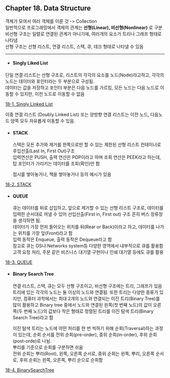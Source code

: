 ## Chapter 18. Data Structure

  객체가 모여서 여러 객체를 이룬 것 -> Collection <br>
  일반적으로 프로그래밍에서 객체의 관계는 **선형(Linear), 비선형(Nonlinear)** 로 구분 <br>
  비선형 구조는 일렬로 연결된 관계가 아니기에, 여러개의 요소가 트리나 그래프 형태로 나타냄 <br> 
  선형 구조는 선형 리스트, 연결 리스트, 스택, 큐, 데크 형태로 나타낼 수 있음 

--------------------------------------------

  - #### Singly Liked List
  
  단일 연결 리스트는 선형 구조로, 리스트의 각각의 요소를 노드(Node)라고하고, 각각의 노드는 데이터와 포인터라는 두 부분으로 구성됨. <br>
  데이터는 값을 저장하고 포인터 부분은 다음 노드를 가르킴, 모든 노드는 다음 노드로 이동할 수 있지만, 이전 노드로 이동할 수 없음 <br>

[18-1. Singly Linked List](https://github.com/Jeon-YuSung/Cplusplus-UE/tree/main/CPP/Forouzan%20Cpp%20Bible/F_Chapter18/18-1_List)

  이중 연결 리스트 (Doubly Linked List) 또는 양방향 연결 리스트는 이전 노드, 다음노드 양쪽 모두 자유롭게 이동할 수 있음. 

  - #### STACK

    스택은 모든 추가와 제거를 한쪽으로만 할 수 있는 제한된 선형 리스트 컨테이너로 후입선출(Last In, First Out)구조 <br>
    입력연산은 PUSH, 출력 연산은 POP이라고 하며 조회 연산은 PEEK라고 하는데, 탑 포인터가 가리키는 데이터를 조회(확인)만 함 <br>

    접시를 쌓아놓거나, 책을 쌓아놓거나 등의 예시가 있음

[18-2. STACK](https://github.com/Jeon-YuSung/Cplusplus-UE/tree/main/CPP/Forouzan%20Cpp%20Bible/F_Chapter18/18-2_Stack)

  - #### QUEUE

    큐는 데이터를 뒤로 삽입하고, 앞으로 제거할 수 있는 선형 리스트 구조로, 데이터를 입력한 순서대로 꺼낼 수 있어 선입선출(First in, First out) 구조 흔히 버스 정류장을 생각하면 됨. <br>
    데이터가 가장 먼저 들어오는 위치를 뒤(Rear or Back)이라고 하고, 데이터를 나가는 위치를 가장 앞(Front)라고 함 <br>
    입력 동작은 Enqueue, 출력 동작은 Dequeue라고 함 <br>
    참고로 큐는 OS나 Networks system등 다양한 영역에서 내부적으로 큐를 활용함 <br>
    고객 요청 처리, 주문 같은 비즈니스 대기열 구현이나 인쇄 대기열 등에도 큐를 활용 <br>

[18-3. QUEUE](https://github.com/Jeon-YuSung/Cplusplus-UE/tree/main/CPP/Forouzan%20Cpp%20Bible/F_Chapter18/18-3_Queue)

  
  - #### Binary Search Tree

    연결 리스트, 스택, 큐는 모두 선형 구조이고, 비선형 구조에는 트리, 그래프가 있음 <br>
    트리에 있는 각각의 노드는 둘 이상의 노드와 연결됨. 또한 트리는 다양한 종류가 있지만, 컴퓨터 과학에서는 최대 2개의 노드와 연결되는 이진 트리(Binary Tree)를 많이 활용하고 Binary tree 중에서 노드와 연결된 왼쪽(첫 번째 노드)의 값이 오른쪽(두 번째 노드)의 값보다 작은 형태로 정렬된 트리를 이진 탐색 트리(Binary Search Tree)라고 함

    이진 탐색 트리는 노드에 어떤 처리를 한 번 씩하기 위해 순회(Traversal)하는 과정이 있는데, 순회 순서를 전위 순회(pre-order), 중위 순회(in-order), 후위 순회 (post-orde)로 나뉨. <br>
    뿌리를 기준으로 순회를 구분하면 쉬움<br>
    전위 순회는 뿌리(Root), 왼쪽, 오른쪽 순서로, 중위 순회는 왼쪽, 뿌리, 오른쪽 순서로, 후위 순회는 왼쪽, 오른쪽, 뿌리 순으로 순회함 <br>

[18-4. BinarySearchTree](https://github.com/Jeon-YuSung/Cplusplus-UE/tree/main/CPP/Forouzan%20Cpp%20Bible/F_Chapter18/18-4_BinarySearchTree)
